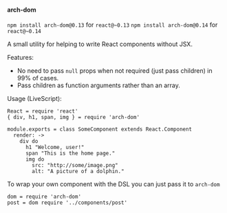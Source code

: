 #### arch-dom

`npm install arch-dom@0.13` for `react@~0.13`
`npm install arch-dom@0.14` for `react@~0.14`

A small utility for helping to write React components without JSX.

Features:

- No need to pass `null` props when not required (just pass children) in 99% of cases.
- Pass children as function arguments rather than an array.

Usage (LiveScript):

```LiveScript
React = require 'react'
{ div, h1, span, img } = require 'arch-dom'

module.exports = class SomeComponent extends React.Component
  render: ->
    div do
      h1 "Welcome, user!"
      span "This is the home page."
      img do
        src: "http://some/image.png"
        alt: "A picture of a dolphin."
```

To wrap your own component with the DSL you can just pass it to `arch-dom`

```LiveScript
dom = require 'arch-dom'
post = dom require '../components/post'
```
